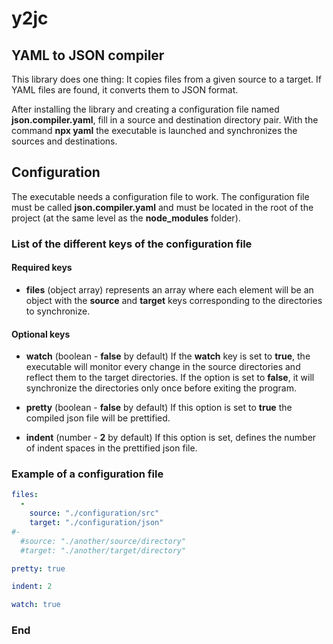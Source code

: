 # y2jc

## YAML to JSON compiler

This library does one thing: 
It copies files from a given source to a target.
If YAML files are found, it converts them to JSON format.

After installing the library and creating a configuration file named **json.compiler.yaml**, fill in a source and destination directory pair.
With the command **npx yaml** the executable is launched and synchronizes the sources and destinations.

## Configuration
The executable needs a configuration file to work.
The configuration file must be called **json.compiler.yaml** and must be located in the root of the project (at the same level as the **node_modules** folder).
### List of the different keys of the configuration file
#### Required keys
 - **files** (object array)
represents an array where each element will be an object with the **source** and **target** keys corresponding to the directories to synchronize.

#### Optional keys
- **watch** (boolean - **false** by default)
If the **watch** key is set to **true**, the executable will monitor every change in the source directories and reflect them to the target directories.
If the option is set to **false**, it will synchronize the directories only once before exiting the program.

- **pretty** (boolean - **false** by default)
If this option is set to **true** the compiled json file will be prettified.

- **indent** (number - **2** by default)
If this option is set, defines the number of indent spaces in the prettified json file.

### Example of a configuration file
```yaml
files: 
  - 
    source: "./configuration/src"
    target: "./configuration/json"
#-
  #source: "./another/source/directory"
  #target: "./another/target/directory"

pretty: true

indent: 2

watch: true
```


### End
